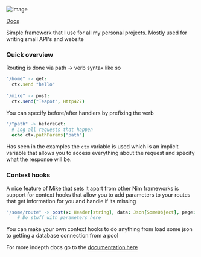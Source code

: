 
![image](https://github.com/ire4ever1190/mike/workflows/Tests/badge.svg)

[Docs](https://tempdocs.netlify.app/mike/devel/)

Simple framework that I use for all my personal projects. Mostly used for writing small API's and website

### Quick overview

Routing is done via path $\rightarrow$ verb syntax like so

```nim
"/home" -> get:
  ctx.send "hello"
    
"/mike" -> post:
  ctx.send("Teapot", Http427)
```

You can specify before/after handlers by prefixing the verb

```nim
"/^path" -> beforeGet:
  # Log all requests that happen
  echo ctx.pathParams["path"]
```

Has seen in the examples the `ctx` variable is used which is an implicit variable that allows you to
access everything about the request and specify what the response will be.

### Context hooks

A nice feature of Mike that sets it apart from other Nim frameworks is support for context hooks
that allow you to add parameters to your routes that get information for you and handle if its missing

```nim
"/some/route" -> post(x: Header[string], data: Json[SomeObject], page: Query[int]) ->
    # Do stuff with parameters here
```

You can make your own context hooks to do anything from load some json to getting a database connection from a pool

For more indepth docs go to the [documentation here](https://tempdocs.netlify.app/mike/devel/)
